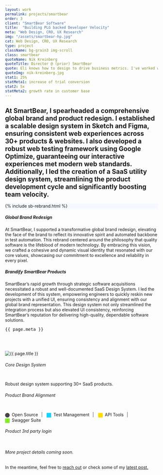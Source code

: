 ```yaml
---
layout: work
permalink: projects/smartbear
order: 3
client: "SmartBear Software"
title:  "Building PLG backed Developer Velocity"
meta: "Web Design, CRO, UX Research"
img: "/assets/smartbear-hp.jpg"
cat: Web Design, CRO, UX Research
type: project
className: bg-grain3 img-scroll
class: smartbear
quoteName: Nik Kreinberg
quoteTitle: Director @ (prior) SmartBear
quote: Eli knows how to design to drive business metrics. I've worked with him in multiple companies where he is given an end-goal and he builds a plan and design that exceeds KPis with UX research, a/b testing and data-driven design.
quoteImg: nik-kreinberg.jpg
stat1: 25%
statMeta1: increase of trial conversion
stat2: 5x
statMeta2: growth rate in customer base
---
```

 
<!-- <img src="{{ page.img }}" />  -->

<section id="proj-intro" class="py-3 py-lg-3 py-sm-1">
	<h2 class="d2 pr-4 pr-md-2 pr-sm-1 pr-xs-0">At SmartBear, I spearheaded a comprehensive global brand and product redesign. I established a scalable design system in Sketch and Figma, ensuring consistent web experiences across 30+ products &amp; websites. I also developed a robust web testing framework using Google Optimize, guaranteeing our interactive experiences met modern web standards. Additionally, I led the creation of a SaaS utility design system, streamlining the product development cycle and significantly boosting team velocity.</h2>
</section>

<div class="cards-grid flex flexp-wrap fx-wrap fx-md-col pt-1 pt-md-0 mt-3 mt-md-2 mt-sm-1">
	<!--  -->
	<div class="flex fx-item-3 mb-2 mb-sm-1"> 
		<div class="card-wrap w-100" data-tilt style="--cursor-x: 0px; --cursor-y: 0px;">
			<div class="card flex fx-just-center" style="background: #F5F8FF;">
				<span class="slf">{% include sb-rebrand.html %}</span>
			</div>
			<div class="card-bg"></div>
		</div>
	</div>
	<div class="flex fx-grow fx-item-2 mb-2 mb-sm-1 pl-2 pl-md-0">
		<div class="card-wrap w-100" data-tilt style="--cursor-x: 0px; --cursor-y: 0px;">
			<div class="card flex fx-col fx-just-center py-2 px-3 py-md-1 px-md-2 px-sm-1">
				<span class="">
					<h5 class="mb-0">Global Brand Redesign</h5>
					<p>At SmartBear, I supported a transformative global brand redesign, elevating the face of the brand to reflect its innovative spirit and automated backbone in test automation. This rebrand centered around the philosophy that quality software is the lifeblood of modern technology. By embracing this vision, we crafted a cohesive and dynamic visual identity that resonated with our core values, showcasing our commitment to excellence and reliability in every pixel.</p>
					<h5 class="mb-0">Brandify SmartBear Products</h5>
					<p>SmartBear’s rapid growth through strategic software acquisitions necessitated a robust and well-documented SaaS Design System. I led the development of this system, empowering engineers to quickly reskin new projects with a unified UI, ensuring consistency and alignment with our global brand representation. This design system not only streamlined the integration process but also elevated UI consistency, reinforcing SmartBear’s reputation for delivering high-quality, dependable software solutions.</p>
				</span>
			</div>
			<div class="card-bg"></div>
			<div class="card-highlight"></div>
		</div>
	</div>
	<!-- here -->
	<div class="flex fx-grow fx-item-3 mb-2 mb-sm-1 pr-2 pr-md-0">
		<div class="card-wrap w-100 tilt-card" data-tilt style="--cursor-x: 0px; --cursor-y: 0px;">
			<div class="card flex fx-col {{ page.className }}">
				<!-- <a class="post-link" href="{{ work.url }}"></a>  -->
				<pre class="work-cat center">{{ page.meta }}</pre>
				<div class="work-image mt-xs-1"> 
				    <img class="lazyload" data-src="{{ page.img }}" alt="{{ page.title }}" />
					<svg width="113" height="63" viewBox="0 0 113 63" fill="none" xmlns="http://www.w3.org/2000/svg">
						<rect x="0" width="113" height="63" fill="transparent"/>
					</svg>
				</div>
			</div>
			<div class="card-bg"></div>
			<div class="card-highlight"></div>
		</div>
	</div>
	<!-- here -->
	<div class="flex fx-item-3 mb-2 mb-sm-1"> 
		<div class="card-wrap w-100" data-tilt style="--cursor-x: 0px; --cursor-y: 0px;">
			<div class="card flex fx-col fx-align-center px-3 px-md-2 px-sm-1 center" style="align-items: center;">
				<h6 class="mt-2 mb-2 mt-md-1 mb-md-1">Core Design System</h6>
				<span class="bordered round-8" style="background: #fff;">
					<img class="lazyload py-1 px-1" data-src="/assets/sb-design-audit.png" />
				</span>
				<p class="text-sm mb-0">Robust design system supporting 30+ SaaS products.</p>
			</div>
			<div class="card-bg"></div>
		</div>
	</div>
	<!-- <! --- > -->
	<div class="flex fx-grow fx-item-2 pr-1 pr-md-0 mb-2 mb-md-2 mb-sm-1"> 
		<div class="card-wrap w-100" data-tilt style="--cursor-x: 0px; --cursor-y: 0px;">
			<div class="card flex fx-col fx-align-center pb-2 pb-md-1 px-2 px-md-1 px-sm-1">
				<h6 class="mt-2 mb-2 mt-md-1 mb-md-1">Product Brand Alignment</h6>
				<span class="bordered round-8 mb-1" style="background: #fff;">
					<img class="lazyload py-2 px-1" data-src="/assets/sb-products-rebrand.png" />
				</span>
				<p class="flex fx-just-center fx-sm-col text-sm mb-0">
					<span class="tiny-bx circle gray">Open Source</span>
					<span class="tiny-bx cyan">Test Management</span>
					<span class="tiny-bx yellow">API Tools</span>
					<span class="tiny-bx green">Swagger Suite</span>
				</p>
			</div>
			<div class="card-bg"></div>
			<div class="card-highlight"></div>
		</div>
	</div>
	<div class="flex fx-grow fx-item-2 pl-1 pl-md-0 mb-2 mb-md-2 mb-sm-1"> 
		<div class="card-wrap w-100" data-tilt style="--cursor-x: 0px; --cursor-y: 0px;">
			<div class="card flex fx-col fx-align-center pb-2 pb-md-1 px-2 px-md-1 px-sm-1">
				<h6 class="mt-2 mb-2 mt-md-1 mb-md-1">Product 3rd party login</h6>
				<img class="lazyload round-8" data-src="/assets/global-3rdparty-login.jpg" />
			</div>
			<div class="card-bg"></div>
			<div class="card-highlight"></div>
		</div>
	</div>
</div>

<style>
	.tiny-bx {
		display: inline-flex;
		margin-right: 12px;
		padding-right: 12px;
		border-right: 1px solid #444;
	}
	.tiny-bx:before {
		content: '';
		display: inline-block;
		height: 15px;
		width: 15px;
		position: relative;
		top: 3px;
		margin-right: 7px;
	}
	.tiny-bx.circle:before {border-radius: 50%;}
	.tiny-bx.gray:before {background: #444;}
	.tiny-bx.orange:before {background: #ff730b;}
	.tiny-bx.yellow:before {background: #fcdc00;}
	.tiny-bx.green:before {background: #85ea2d;}
	.tiny-bx.cyan:before {background: #17d1fc;}

	.tiny-bx:last-of-type {border-right: 0; margin-right: 0;}
</style>

<h6 class="mt-5 center">More project details coming soon.</h6>
<p class="center">In the meantime, feel free to <a href="/contact">reach out</a> or check some of my <a href="/journal">latest post.</a></p> 
